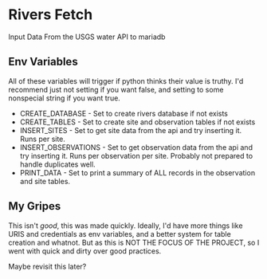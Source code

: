 # Rivers Fetch
Input Data From the USGS water API to mariadb

## Env Variables
All of these variables will trigger if python thinks their value is truthy. I'd recommend just not setting if you want false, and setting to some nonspecial string if you want true.

- CREATE_DATABASE - Set to create rivers database if not exists
- CREATE_TABLES - Set to create site and observation tables if not exists
- INSERT_SITES - Set to get site data from the api and try inserting it. Runs per site.
- INSERT_OBSERVATIONS - Set to get observation data from the api and try inserting it. Runs per observation per site. Probably not prepared to handle duplicates well.
- PRINT_DATA - Set to print a summary of ALL records in the observation and site tables.

## My Gripes
This isn't _good_, this was made quickly. Ideally, I'd have more things like URIS and credentials as env variables, and a better system for table creation and whatnot. But as this is NOT THE FOCUS OF THE PROJECT, so I went with quick and dirty over good practices.

Maybe revisit this later?
